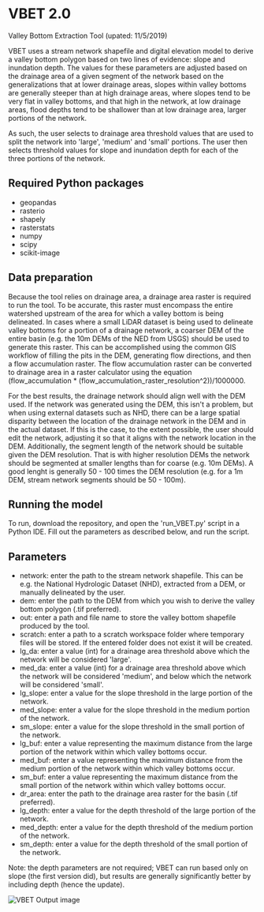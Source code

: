 # VBET 2.0
Valley Bottom Extraction Tool (upated: 11/5/2019)

VBET uses a stream network shapefile and digital elevation model to derive a valley bottom polygon based on two lines of evidence: slope and inundation depth. The values for these parameters are adjusted based on the drainage area of a given segment of the network based on the generalizations that at lower drainage areas, slopes within valley bottoms are generally steeper than at high drainage areas, where slopes tend to be very flat in valley bottoms, and that high in the network, at low drainage areas, flood depths tend to be shallower than at low drainage area, larger portions of the network.

As such, the user selects to drainage area threshold values that are used to split the network into 'large', 'medium' and 'small' portions. The user then selects threshold values for slope and inundation depth for each of the three portions of the network.

## Required Python packages
- geopandas
- rasterio
- shapely
- rasterstats
- numpy 
- scipy
- scikit-image

## Data preparation
Because the tool relies on drainage area, a drainage area raster is required to run the tool. To be accurate, this raster must encompass the entire watershed upstream of the area for which a valley bottom is being delineated. In cases where a small LiDAR dataset is being used to delineate valley bottoms for a portion of a drainage network, a coarser DEM of the entire basin (e.g. the 10m DEMs of the NED from USGS) should be used to generate this raster. This can be accomplished using the common GIS workflow of filling the pits in the DEM, generating flow directions, and then a flow accumulation raster. The flow accumulation raster can be converted to drainage area in a raster calculator using the equation (flow_accumulation * (flow_accumulation_raster_resolution^2))/1000000.

For the best results, the drainage network should align well with the DEM used. If the network was generated using the DEM, this isn't a problem, but when using external datasets such as NHD, there can be a large spatial disparity between the location of the drainage network in the DEM and in the actual dataset. If this is the case, to the extent possible, the user should edit the network, adjusting it so that it aligns with the network location in the DEM. Additionally, the segment length of the network should be suitable given the DEM resolution. That is with higher resolution DEMs the network should be segmented at smaller lengths than for coarse (e.g. 10m DEMs). A good lenght is generally 50 - 100 times the DEM resolution (e.g. for a 1m DEM, stream network segments should be 50 - 100m).  

## Running the model
To run, download the repository, and open the 'run_VBET.py' script in a Python IDE.
Fill out the parameters as described below, and run the script.

## Parameters 

- network: enter the path to the stream network shapefile. This can be e.g. the National Hydrologic Dataset (NHD), extracted from a DEM, or manually delineated by the user.
- dem: enter the path to the DEM from which you wish to derive the valley bottom polygon (.tif preferred). 
- out: enter a path and file name to store the valley bottom shapefile produced by the tool.
- scratch: enter a path to a scratch workspace folder where temporary files will be stored. If the entered folder does not exist it will be created.
- lg_da: enter a value (int) for a drainage area threshold above which the network will be considered 'large'.
- med_da: enter a value (int) for a drainage area threshold above which the network will be considered 'medium', and below which the network will be considered 'small'.
- lg_slope: enter a value for the slope threshold in the large portion of the network. 
- med_slope: enter a value for the slope threshold in the medium portion of the network.
- sm_slope: enter a value for the slope threshold in the small portion of the network.
- lg_buf: enter a value representing the maximum distance from the large portion of the network within which valley bottoms occur.
- med_buf: enter a value representing the maximum distance from the medium portion of the network within which valley bottoms occur.
- sm_buf: enter a value representing the maximum distance from the small portion of the network within which valley bottoms occur.
- dr_area: enter the path to the drainage area raster for the basin (.tif preferred).
- lg_depth: enter a value for the depth threshold of the large portion of the network.
- med_depth: enter a value for the depth threshold of the medium portion of the network.
- sm_depth: enter a value for the depth threshold of the small portion of the network.

Note: the depth parameters are not required; VBET can run based only on slope (the first version did), but results are generally significantly better by including depth (hence the update).

![VBET Output image](/pics/vbet_output.png)
